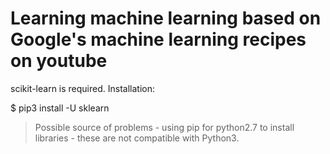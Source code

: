 # Learning machine learning based on Google's machine learning recipes on youtube

scikit-learn is required. Installation:

$ pip3 install -U sklearn

> Possible source of problems - using pip for python2.7 to install libraries - these are not compatible with Python3.
